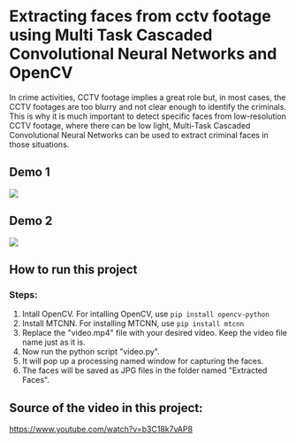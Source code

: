 # Extracting faces from cctv footage using Multi Task Cascaded Convolutional Neural Networks and OpenCV

In crime activities, CCTV footage implies a great role but, in most cases, the CCTV footages are too blurry and not clear enough to identify the criminals. This is why it is much important to detect specific faces from low-resolution CCTV footage, where there can be low light, Multi-Task Cascaded Convolutional Neural Networks can be used to extract criminal faces in those situations.


## Demo 1

<img src="https://media.giphy.com/media/nSZIzvh4F71BZ5N40i/giphy.gif">

## Demo 2

<img src="https://media.giphy.com/media/m6lypRiRhOqUuiq47U/giphy.gif">

## How to run this project

### Steps:

1. Intall OpenCV. For intalling OpenCV, use `pip install opencv-python`
2. Install MTCNN. For installing MTCNN, use `pip install mtcnn`
3. Replace the "video.mp4" file with your desired video. Keep the video file name just as it is.
4. Now run the python script "video.py".
5. It will pop up a processing named window for capturing the faces.
6. The faces will be saved as JPG files in the folder named "Extracted Faces".

## Source of the video in this project:

https://www.youtube.com/watch?v=b3C18k7vAP8
